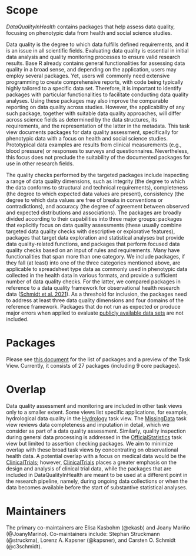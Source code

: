 # Scope

*DataQualityInHealth* contains packages that help assess data quality, focusing on phenotypic data from health and social science studies.

Data quality is the degree to which data fulfills defined requirements, and it is an issue in all scientific fields. Evaluating data quality is essential in initial data analysis and quality monitoring processes to ensure valid research results. Base R already contains general functionalities for assessing data quality in a broad sense, and depending on the application, users may employ several packages. Yet, users will commonly need extensive programming to create comprehensive reports, with code being typically highly tailored to a specific data set. Therefore, it is important to identify packages with particular functionalities to facilitate conducting data quality analyses. Using these packages may also improve the comparable reporting on data quality across studies. However, the applicability of any such package, together with suitable data quality approaches, will differ across science fields as determined by the data structures, its requirements, and the representation of the latter in the metadata. 
This task view documents packages for data quality assessment, specifically for phenotypic data with a focus on health and social science studies. Prototypical data examples are results from clinical measurements (e.g., blood pressure) or responses to surveys and questionnaires. Nevertheless, this focus does not preclude the suitability of the documented packages for use in other research fields.

The quality checks performed by the targeted packages include inspecting a range of data quality dimensions, such as integrity (the degree to which the data conforms to structural and technical requirements), completeness (the degree to which expected data values are present), consistency (the degree to which data values are free of breaks in conventions or contradictions), and accuracy (the degree of agreement between observed and expected distributions and associations). 
The packages are broadly divided according to their capabilities into three major groups: packages that explicitly focus on data quality assessments (these usually 
combine targeted data quality checks with descriptive or explorative features), packages that target data exploration and statistical analyses but provide data quality-related functions, and packages that perform focused data quality checks based on an input of rules and requirements. Many have functionalities that span more than one category. We include packages, if they fall (at least) into one of the three categories mentioned above, are applicable to spreadsheet type data as commonly used in phenotypic data collected in the health data in various formats, and provide a sufficient number of data quality checks. For the latter, we compared packages in reference to a data quality framework for observational health research data 
([Schmidt et al. 2021](https://doi.org/10.1186/s12874-021-01252-7)). As a threshold for inclusion, the packages need to address at least three data quality dimensions and four domains of the reference framework. Packages that do not run as expected or produce major errors when applied to evaluate 
[publicly available data sets](https://dataquality.ship-med.uni-greifswald.de/ExampleDataDescription.html) are not included.

# Packages 

Please see [this document](DataQualityInHealth.md) for the list of packages and a preview of the Task View. 
Currently, it consists of 27 packages (including 9 core packages).  
  
# Overlap 

Data quality assessment and monitoring are included in other task views only to a smaller extent. Some views list specific applications, for example, hydrological data quality in the [Hydrology](https://CRAN.R-project.org/view=Hydrology) task view. The [MissingData](https://CRAN.R-project.org/view=MissingData) task view reviews data completeness and imputation in detail, which we consider as part of a data quality assessment. Similarly, quality inspection during general data processing is addressed in the [OfficialStatistics](https://CRAN.R-project.org/view=OfficialStatistics) task view but limited to assertion checking packages. We aim to minimize overlap with these broad task views by concentrating on observational health data. A potential overlap with a focus on medical data would be the [ClinicalTrials](https://CRAN.R-project.org/view=ClinicalTrials); however, [ClinicalTrials](https://CRAN.R-project.org/view=ClinicalTrials) places a greater emphasis on the design and analysis of clinical trial data, while the packages that are included in DataQualityInHealth are meant to be used at a different point in the research pipeline, namely, during ongoing data collections or when the data becomes available before the start of substantive statistical analyses. 
  
# Maintainers 

The primary co-maintainers are Elisa Kasbohm (@ekasb) and Joany Mariño (@JoanyMarino). Co-maintainers include: Stephan Struckmann (@struckma), Lorenz A. Kapsner (@kapsner), and Carsten O. Schmidt (@c3schmidt).
